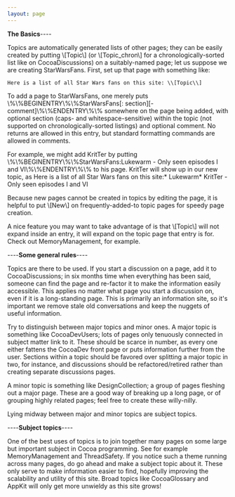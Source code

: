 ```yaml
---
layout: page
---
```


**The Basics**----

Topics are automatically generated lists of other pages; they can be easily created by putting \\[Topic\\] (or \\[Topic_chron\\] for a chronologically-sorted list like on CocoaDiscussions) on a suitably-named page; let us suppose we are creating StarWarsFans. First, set up that page with something like:

    Here is a list of all Star Wars fans on this site: \\[Topic\\]

To add a page to StarWarsFans, one merely puts 
    \\%\\%BEGINENTRY\\%\\%StarWarsFans[: section][- comment]\\%\\%ENDENTRY\\%\\%
somewhere on the page being added, with optional section (caps- and whitespace-sensitive) within the topic (not supported on chronologically-sorted listings) and optional comment. No returns are allowed in this entry, but standard formatting commands are allowed in comments.

For example, we might add KritTer by putting     \\%\\%BEGINENTRY\\%\\%StarWarsFans:Lukewarm - Only seen episodes I and VI\\%\\%ENDENTRY\\%\\% to his page. KritTer will show up in our new topic, as     Here is a list of all Star Wars fans on this site:* Lukewarm* KritTer - Only seen episodes I and VI

Because new pages cannot be created in topics by editing the page, it is helpful to put \\[New\\] on frequently-added-to topic pages for speedy page creation.

A nice feature you may want to take advantage of is that \\[Topic\\] will not expand inside an entry, it will expand on the topic page that entry is for. Check out MemoryManagement, for example.

----**Some general rules**----

Topics are there to be used. If you start a discussion on a page, add it to CocoaDiscussions; in six months time when everything has been said, someone can find the page and re-factor it to make the information easily accessible. This applies no matter what page you start a discussion on, even if it is a long-standing page. This is primarily an information site, so it's important we remove stale old conversations and keep the nuggets of useful information.

Try to distinguish between major topics and minor ones. A major topic is something like CocoaDevUsers; lots of pages only tenuously connected in subject matter link to it. These should be scarce in number, as every one either fattens the CocoaDev front page or puts information further from the user. Sections within a topic should be favored over splitting a major topic in two, for instance, and discussions should be refactored/retired rather than creating separate discussions pages.

A minor topic is something like DesignCollection; a group of pages fleshing out a major page. These are a good way of breaking up a long page, or of grouping highly related pages; feel free to create these willy-nilly.

Lying midway between major and minor topics are subject topics.

----**Subject topics**----

One of the best uses of topics is to join together many pages on some large but important subject in Cocoa programming. See for example MemoryManagement and ThreadSafety. If you notice such a theme running across many pages, do go ahead and make a subject topic about it. These only serve to make information easier to find, hopefully improving the scalability and utility of this site. Broad topics like CocoaGlossary and AppKit will only get more unwieldy as this site grows!
